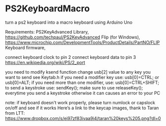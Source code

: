 # PS2KeyboardMacro
turn a ps2 keyboard into a macro keyboard using Arduino Uno

Requirements:
    PS2KeyAdvanced Library,
    https://github.com/techpaul/PS2KeyAdvanced
    Flip (for Windows),
    https://www.microchip.com/DevelopmentTools/ProductDetails/PartNO/FLIP
    Keyboard firmware,

connect keyboard clock to pin 2
connect keyboard data to pin 3
https://en.wikipedia.org/wiki/PS/2_port

you need to modify ksend function
change usb[2] value to any key you want to send
see Keytab.h 
if you need a modifier key use:
usb[0]=CTRL; or usb[0]=ALT;
if you need more than one modifier, use:
usb[0]=CTRL+SHIFT;
to send a keystroke use:
sendKey();
make sure to use releaseKey(); 
everytime you send a keystroke otherwise it can causes an error to your PC

note: if keyboard doesn't work properly, please turn numlock or capslock on/off and see if it works
      Here’s a link to the keycap images, thank to Taran from LTT:
      https://www.dropbox.com/s/ei97zf83ivaa9i4/taran%20keys%205.png?dl=0
      
   

